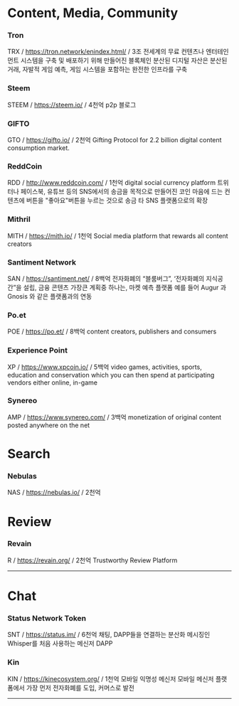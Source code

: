 # Content, Media, Community

### Tron
TRX / https://tron.network/enindex.html/ / 3조
전세계의 무료 컨텐츠나 엔터테인먼트 시스템을 구축 및 배포하기 위해 만들어진 블록체인
분산된 디지털 자산은 분산된 거래, 자발적 게임 예측, 게임 시스템을 포함하는 완전한 인프라를 구축

### Steem
STEEM / https://steem.io/ / 4천억
p2p 블로그

### GIFTO
GTO / https://gifto.io/ / 2천억
Gifting Protocol for 2.2 billion digital content consumption market.

### ReddCoin
RDD / http://www.reddcoin.com/ / 1천억
digital social currency platform
트위터나 페이스북, 유튜브 등의 SNS에서의 송금을 목적으로 만들어진 코인
마음에 드는 컨텐츠에 버튼을 "좋아요"버튼을 누르는 것으로 송금
타 SNS 플랫폼으로의 확장

### Mithril
MITH / https://mith.io/ / 1천억
Social media platform that rewards all content creators

### Santiment Network
SAN / https://santiment.net/ / 8백억
전자화폐의 “블룸버그”, ‘전자화폐의 지식공간”을 설립, 금융 콘텐츠
가장큰 계획중 하나는, 마켓 예측 플랫폼 예를 들어 Augur 과 Gnosis 와 같은 플랫폼과의 연동

### Po.et
POE / https://po.et/ / 8백억
content creators, publishers and consumers

### Experience Point
XP / https://www.xpcoin.io/ / 5백억
video games, activities, sports, education and conservation which you can then spend at participating vendors either online, in-game

### Synereo
AMP / https://www.synereo.com/ / 3백억
monetization of original content posted anywhere on the net

# Search

### Nebulas
NAS / https://nebulas.io/ / 2천억

# Review

### Revain
R / https://revain.org/ / 2천억
Trustworthy Review Platform

--------------

# Chat

### Status Network Token
SNT / https://status.im/ / 6천억
채팅, DAPP들을 연결하는 분산화 메시징인 Whisper를 처음 사용하는 메신저 DAPP

### Kin
KIN / https://kinecosystem.org/ / 1천억
모바일 익명성 메신저
모바일 메신저 플랫폼에서 가장 먼저 전자화폐를 도입, 커머스로 발전

-------------

